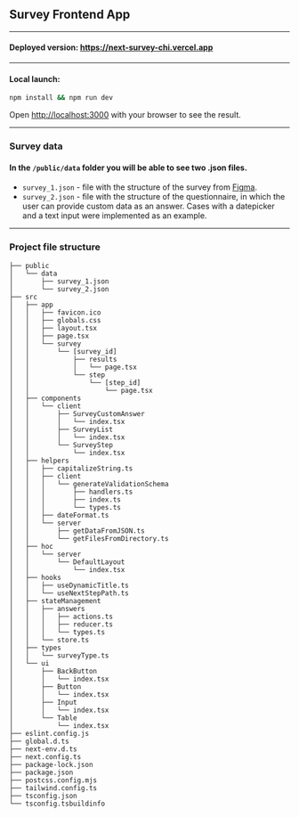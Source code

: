 ## Survey Frontend App

---

#### Deployed version: https://next-survey-chi.vercel.app

---

#### Local launch:

```bash
npm install && npm run dev
```

Open [http://localhost:3000](http://localhost:3000) with your browser to see the result.

---
### Survey data

#### In the `/public/data` folder you will be able to see two .json files.
- `survey_1.json` - file with the structure of the survey from [Figma](https://www.figma.com/file/pLPedeHKj4l1wxtfy8IWO4/OBRIO_Front_End_Test?type=design&node-id=0-1&mode=design&t=EinDdmTXbBMySsjO-0).
- `survey_2.json` - file with the structure of the questionnaire, in which the user can provide custom data as an answer. Cases with a datepicker and a text input were implemented as an example.

---

### Project file structure 
````
├── public
│   └── data
│       ├── survey_1.json
│       └── survey_2.json
├── src
│   ├── app
│   │   ├── favicon.ico
│   │   ├── globals.css
│   │   ├── layout.tsx
│   │   ├── page.tsx
│   │   └── survey
│   │       └── [survey_id]
│   │           ├── results
│   │           │   └── page.tsx
│   │           └── step
│   │               └── [step_id]
│   │                   └── page.tsx
│   ├── components
│   │   └── client
│   │       ├── SurveyCustomAnswer
│   │       │   └── index.tsx
│   │       ├── SurveyList
│   │       │   └── index.tsx
│   │       └── SurveyStep
│   │           └── index.tsx
│   ├── helpers
│   │   ├── capitalizeString.ts
│   │   ├── client
│   │   │   └── generateValidationSchema
│   │   │       ├── handlers.ts
│   │   │       ├── index.ts
│   │   │       └── types.ts
│   │   ├── dateFormat.ts
│   │   └── server
│   │       ├── getDataFromJSON.ts
│   │       └── getFilesFromDirectory.ts
│   ├── hoc
│   │   └── server
│   │       └── DefaultLayout
│   │           └── index.tsx
│   ├── hooks
│   │   ├── useDynamicTitle.ts
│   │   └── useNextStepPath.ts
│   ├── stateManagement
│   │   ├── answers
│   │   │   ├── actions.ts
│   │   │   ├── reducer.ts
│   │   │   └── types.ts
│   │   └── store.ts
│   ├── types
│   │   └── surveyType.ts
│   └── ui
│       ├── BackButton
│       │   └── index.tsx
│       ├── Button
│       │   └── index.tsx
│       ├── Input
│       │   └── index.tsx
│       └── Table
│           └── index.tsx
├── eslint.config.js
├── global.d.ts
├── next-env.d.ts
├── next.config.ts
├── package-lock.json
├── package.json
├── postcss.config.mjs
├── tailwind.config.ts
├── tsconfig.json
└── tsconfig.tsbuildinfo
````
